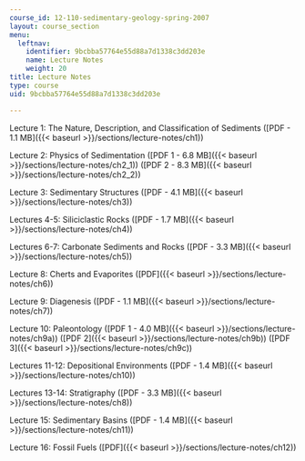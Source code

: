 ```yaml
---
course_id: 12-110-sedimentary-geology-spring-2007
layout: course_section
menu:
  leftnav:
    identifier: 9bcbba57764e55d88a7d1338c3dd203e
    name: Lecture Notes
    weight: 20
title: Lecture Notes
type: course
uid: 9bcbba57764e55d88a7d1338c3dd203e

---
```


Lecture 1: The Nature, Description, and Classification of Sediments ([PDF - 1.1 MB]({{< baseurl >}}/sections/lecture-notes/ch1))

Lecture 2: Physics of Sedimentation ([PDF 1 - 6.8 MB]({{< baseurl >}}/sections/lecture-notes/ch2_1)) ([PDF 2 - 8.3 MB]({{< baseurl >}}/sections/lecture-notes/ch2_2))

Lecture 3: Sedimentary Structures ([PDF - 4.1 MB]({{< baseurl >}}/sections/lecture-notes/ch3))

Lectures 4-5: Siliciclastic Rocks ([PDF - 1.7 MB]({{< baseurl >}}/sections/lecture-notes/ch4))

Lectures 6-7: Carbonate Sediments and Rocks ([PDF - 3.3 MB]({{< baseurl >}}/sections/lecture-notes/ch5))

Lecture 8: Cherts and Evaporites ([PDF]({{< baseurl >}}/sections/lecture-notes/ch6))

Lecture 9: Diagenesis ([PDF - 1.1 MB]({{< baseurl >}}/sections/lecture-notes/ch7))

Lecture 10: Paleontology ([PDF 1 - 4.0 MB]({{< baseurl >}}/sections/lecture-notes/ch9a)) ([PDF 2]({{< baseurl >}}/sections/lecture-notes/ch9b)) ([PDF 3]({{< baseurl >}}/sections/lecture-notes/ch9c))

Lectures 11-12: Depositional Environments ([PDF - 1.4 MB]({{< baseurl >}}/sections/lecture-notes/ch10))

Lectures 13-14: Stratigraphy ([PDF - 3.3 MB]({{< baseurl >}}/sections/lecture-notes/ch8))

Lecture 15: Sedimentary Basins ([PDF - 1.4 MB]({{< baseurl >}}/sections/lecture-notes/ch11))

Lecture 16: Fossil Fuels ([PDF]({{< baseurl >}}/sections/lecture-notes/ch12))